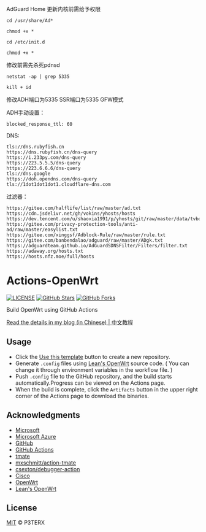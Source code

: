 AdGuard Home 更新内核前需给予权限

`cd /usr/share/Ad*`

`chmod +x *`

`cd /etc/init.d`

`chmod +x *`

修改前需先杀死pdnsd

 `netstat -ap | grep 5335`
 
 `kill + id`
 
修改ADH端口为5335 SSR端口为5335 GFW模式

ADH手动设置：

`blocked_response_ttl: 60`

DNS:
```
tls://dns.rubyfish.cn
https://dns.rubyfish.cn/dns-query
https://i.233py.com/dns-query
https://223.5.5.5/dns-query
https://223.6.6.6/dns-query
tls://dns.google
https://doh.opendns.com/dns-query
tls://1dot1dot1dot1.cloudflare-dns.com
```
过滤器：
```
https://gitee.com/halflife/list/raw/master/ad.txt
https://cdn.jsdelivr.net/gh/vokins/yhosts/hosts
https://dev.tencent.com/u/shaoxia1991/p/yhosts/git/raw/master/data/tvbox.txt
https://gitee.com/privacy-protection-tools/anti-ad/raw/master/easylist.txt
https://gitee.com/xinggsf/Adblock-Rule/raw/master/rule.txt
https://gitee.com/banbendalao/adguard/raw/master/ADgk.txt
https://adguardteam.github.io/AdGuardSDNSFilter/Filters/filter.txt
https://adaway.org/hosts.txt
https://hosts.nfz.moe/full/hosts
```


# Actions-OpenWrt

[![LICENSE](https://img.shields.io/github/license/mashape/apistatus.svg?style=flat-square&label=LICENSE)](https://github.com/P3TERX/Actions-OpenWrt/blob/master/LICENSE)
[![GitHub Stars](https://img.shields.io/github/stars/P3TERX/Actions-OpenWrt.svg?style=flat-square&label=Stars&logo=github)](https://github.com/P3TERX/Actions-OpenWrt/stargazers)
[![GitHub Forks](https://img.shields.io/github/forks/P3TERX/Actions-OpenWrt.svg?style=flat-square&label=Forks&logo=github)](https://github.com/P3TERX/Actions-OpenWrt/fork)

Build OpenWrt using GitHub Actions

[Read the details in my blog (in Chinese) | 中文教程](https://p3terx.com/archives/build-openwrt-with-github-actions.html)

## Usage

- Click the [Use this template](https://github.com/P3TERX/Actions-OpenWrt/generate) button to create a new repository.
- Generate `.config` files using [Lean's OpenWrt](https://github.com/coolsnowwolf/lede) source code. ( You can change it through environment variables in the workflow file. )
- Push `.config` file to the GitHub repository, and the build starts automatically.Progress can be viewed on the Actions page.
- When the build is complete, click the `Artifacts` button in the upper right corner of the Actions page to download the binaries.

## Acknowledgments

- [Microsoft](https://www.microsoft.com)
- [Microsoft Azure](https://azure.microsoft.com)
- [GitHub](https://github.com)
- [GitHub Actions](https://github.com/features/actions)
- [tmate](https://github.com/tmate-io/tmate)
- [mxschmitt/action-tmate](https://github.com/mxschmitt/action-tmate)
- [csexton/debugger-action](https://github.com/csexton/debugger-action)
- [Cisco](https://www.cisco.com/)
- [OpenWrt](https://github.com/openwrt/openwrt)
- [Lean's OpenWrt](https://github.com/coolsnowwolf/lede)

## License

[MIT](https://github.com/P3TERX/Actions-OpenWrt/blob/master/LICENSE) © P3TERX
